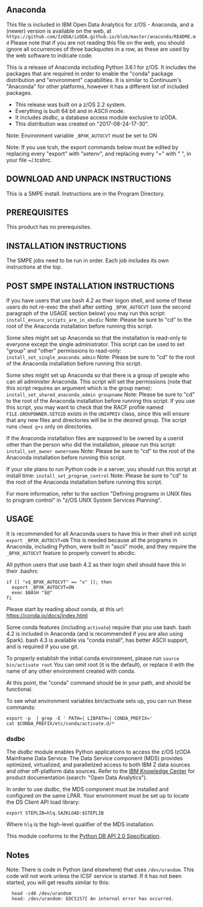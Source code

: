## Anaconda

This file is included in IBM Open Data Analytics for z/OS - Anaconda,
and a (newer) version is available on the web, at
``` https://github.com/IzODA/izODA.github.io/blob/master/anaconda/README.md ```
Please note that if you are not reading this file on the web,
you should ignore all occurrences of three backquotes in a row,
as these are used by the web software to indicate code.

This is a release of Anaconda including Python 3.6.1 for z/OS.
It includes the packages that are required in order to
enable the "conda" package distribution and "environment"
capabilities.  It is similar to Continuum's "Anaconda"
for other platforms, however it has a different list of
included packages.

* This release was built on a z/OS 2.2 system.
* Everything is built 64 bit and in ASCII mode.
* It includes *dsdbc*, a database access module exclusive to izODA.
* This distribution was created on "2017-08-24-17-30".

Note:  Environment variable ```_BPXK_AUTOCVT``` must be set to ON

Note:  If you use tcsh, the export commands below must be
       edited by replacing every "export" with "setenv",
       and replacing every "=" with " ", in your file ~/.tcshrc.

## DOWNLOAD AND UNPACK INSTRUCTIONS

This is a SMPE install.  Instructions are in the Program Directory.

## PREREQUISITES

This product has no prerequisites.

## INSTALLATION INSTRUCTIONS

The SMPE jobs need to be run in order.  Each job includes its own instructions at the top.

## POST SMPE INSTALLATION INSTRUCTIONS

If you have users that use bash 4.2 as their logon shell, and some of these users do not re-exec the shell after setting ```_BPXK_AUTOCVT``` (see the second paragraph of the USAGE section below) you may run this script:
```install_ensure_scripts_are_in_ebcdic```
Note: Please be sure to "cd" to the root of the Anaconda installation before running this script.

Some sites might set up Anaconda so that the installation is read-only to everyone except the single administrator.
This script can be used to set "group" and "other" permissions to read-only:
```install_set_single_anaconda_admin```
Note: Please be sure to "cd" to the root of the Anaconda installation before running this script.

Some sites might set up Anaconda so that there is a group of people who can all administer Anaconda.
This script will set the permissions (note that this script requires an argument which is the group name):
```install_set_shared_anaconda_admin groupname```
Note: Please be sure to "cd" to the root of the Anaconda installation before running this script.
If you use this script, you may want to check that the RACF profile named ```FILE.GROUPOWNER.SETGID``` exists in the ```UNIXPRIV``` class, since this will ensure that any new files and directories will be in the desired group.  The script runs ```chmod g+s``` only on directories.

If the Anaconda installation files are supposed to be owned by
a userid other than the person who did the installation, please run this script:
```install_set_owner ownername```
Note: Please be sure to "cd" to the root of the Anaconda installation before running this script.

If your site plans to run Python code in a server, you should run this script at install time:
```install_set_program_control```
Note: Please be sure to "cd" to the root of the Anaconda installation before running this script.

For more information, refer to the section "Defining programs in UNIX files to program control" in "z/OS UNIX System Services Planning".

## USAGE

It is recommended for all Anaconda users to have this in their shell init script
```export _BPXK_AUTOCVT=ON```
This is needed because all the programs in Anaconda, including Python, were built in "ascii" mode, and they require the ```_BPXK_AUTOCVT``` feature to properly convert to ebcdic.

All python users that use bash 4.2 as their login shell
should have this in their .bashrc
```
if [[ "x$_BPXK_AUTOCVT" == "x" ]]; then
  export _BPXK_AUTOCVT=ON
  exec $BASH "$@"
fi
```

Please start by reading about conda, at this url: https://conda.io/docs/index.html

Some conda features (including ```activate```) require that you use bash.
bash 4.2 is included in Anaconda (and is recommended if you are also using Spark).
bash 4.3 is available via "conda install", has better ASCII support, and is required if you use git.

To properly establish the initial conda environment, please run
```source bin/activate root```
You can omit root (it is the default), or replace it with the name of any other environment created with conda.

At this point, the "conda" command should be in your path, and should be functional.

To see what environment variables bin/activate sets up,
you can run these commands:
```
export -p  | grep -E ' PATH=| LIBPATH=| CONDA_PREFIX='
cat $CONDA_PREFIX/etc/conda/activate.d/*
```

### dsdbc

The *dsdbc* module enables Python applications to access the z/OS IzODA Mainframe Data Service.  The Data Service component (MDS) provides optimized, virtualized, and parallelized access to both IBM Z data sources and other off-platform data sources.  Refer to the [IBM Knowledge Center](https://www.ibm.com/support/knowledgecenter/) for product documentation (search: "Open Data Analytics").

In order to use *dsdbc*, the MDS component must be installed and configured on the same LPAR.  Your environment must be set up to locate the DS Client API load library:
```
export STEPLIB=hlq.SAZKLOAD:$STEPLIB
```
Where ```hlq``` is the high-level qualifier of the MDS installation.

This module conforms to the [Python DB API 2.0 Specification](https://www.python.org/dev/peps/pep-0249/).

## Notes

Note: There is code in Python (and elsewhere) that uses ```/dev/urandom```.
This code will not work unless the ICSF service is started.
If it has not been started, you will get results similar to this:
```
  head -c40 /dev/urandom
  head: /dev/urandom: EDC5157I An internal error has occurred.
``` 
  
